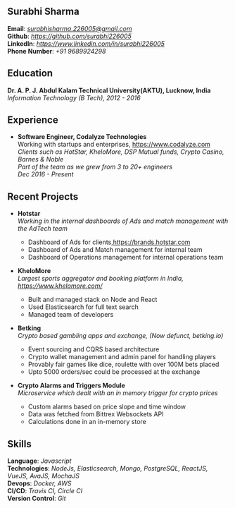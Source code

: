 ## **Surabhi Sharma**  
**Email**: <em>surabhisharma.226005@gmail.com</em>  
**Github**: <em>https://github.com/surabhi226005</em>  
**LinkedIn**: <em>https://www.linkedin.com/in/surabhi226005</em>  
**Phone Number**: <em>+91 9689924298</em>  

## Education
**Dr. A. P. J. Abdul Kalam Technical University(AKTU), Lucknow, India**  
<em>Information Technology (B Tech), 2012 - 2016</em>  

## Experience

- **Software Engineer, Codalyze Technologies**   
Working with startups and enterprises, https://www.codalyze.com  
<em>Clients such as HotStar, KheloMore, DSP Mutual funds, Crypto Casino, Barnes & Noble  
Part of the team as we grew from 3 to 20+ engineers  
Dec 2016 - Present  
</em>  

## Recent Projects

- **Hotstar**   
<em>Working in the internal dashboards of Ads and match management with the AdTech team</em>

  - Dashboard of Ads for clients,https://brands.hotstar.com   
  - Dashboard of Ads and Match management for internal team     
  - Dashboard of Operations management for internal operations team   

- **KheloMore**  
  <em>Largest sports aggregator and booking platform in India, https://www.khelomore.com/</em>  

    - Built and managed stack on Node and React
    - Used Elasticsearch for full text search
    - Managed team of developers
  
- **Betking**  
<em>Crypto based gambling apps and exchange, (Now defunct, betking.io)</em>  

  - Event sourcing and CQRS based architecture
  - Crypto wallet management and admin panel for handling players
  - Provably fair games like dice, roulette with over 100M bets placed
  - Upto 5000 orders/sec could be processed at the exchange

- **Crypto Alarms and Triggers Module**  
<em>Microservice which dealt with an in memory trigger for crypto prices</em>  

  - Custom alarms based on price slope and time window
  - Data was fetched from Bittrex Websockets API
  - Calculations done in an in-memory store

## Skills
 
**Language**: <em>Javascript</em>  
**Technologies**: <em>NodeJs, Elasticsearch, Mongo, PostgreSQL, ReactJS, VueJS, AvaJS, MochaJS</em>  
**Devops**: <em>Docker, AWS</em>  
**CI/CD**: <em>Travis CI, Circle CI</em>  
**Version Control**: <em>Git</em>
